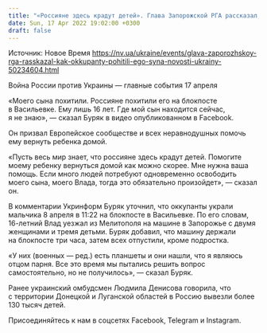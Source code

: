 ```yaml
---
title: "«Россияне здесь крадут детей». Глава Запорожской РГА рассказал, как оккупанты похитили его сына"
date: Sun, 17 Apr 2022 19:02:00 +0300
draft: false
---
```

Источник: Новое Время https://nv.ua/ukraine/events/glava-zaporozhskoy-rga-rasskazal-kak-okkupanty-pohitili-ego-syna-novosti-ukrainy-50234604.html


Война России против Украины — главные события 17 апреля

«Моего сына похитили. Россияне похитили его на блокпосте в Васильевке. Ему лишь 16 лет. Где мой сын находится сейчас, я не знаю», — сказал Буряк в видео опубликованном в Facebook.

Он призвал Европейское сообществе и всех неравнодушных помочь ему вернуть ребенка домой. 

«Пусть весь мир знает, что россияне здесь крадут детей. Помогите моему ребенку вернуться домой как можно скорее. Мне нужна ваша помощь. Если много людей потребуют одновременно освободить моего сына, моего Влада, тогда это обязательно произойдет», — сказал он.

В комментарии Укринформ Буряк уточнил, что оккупанты украли мальчика 8 апреля в 11:22 на блокпосте в Васильевке. По его словам, 16-летний Влад уезжал из Мелитополя на машине в Запорожье с двумя женщинами и тремя детьми. Буряк добавил, что машину держали на блокпосте три часа, затем всех отпустили, кроме подростка.

«У них (военных — ред.) есть планшеты и они нашли, что я являюсь отцом парня. Все это время мы пытались решить вопрос самостоятельно, но не получилось», — сказал Буряк.

Ранее украинский омбудсмен Людмила Денисова говорила, что с территории Донецкой и Луганской областей в Россию вывезли более 130 тысяч детей.

Присоединяйтесь к нам в соцсетях Facebook, Telegram и Instagram.
